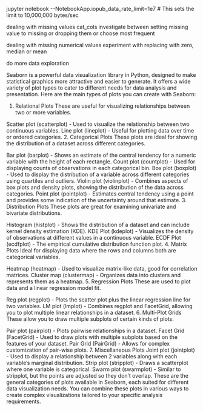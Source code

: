 jupyter notebook --NotebookApp.iopub_data_rate_limit=1e7  # This sets the limit to 10,000,000 bytes/sec

dealing with missing values cat_cols  investigate between setting missing value to missing or dropping them or choose most frequent

dealing with missing numerical values experiment with replacing with zero, median or mean

do more data exploration

Seaborn is a powerful data visualization library in Python, designed to make statistical graphics more attractive and easier to generate. It offers a wide variety of plot types to cater to different needs for data analysis and presentation. Here are the main types of plots you can create with Seaborn:

1. Relational Plots
These are useful for visualizing relationships between two or more variables.

Scatter plot (scatterplot) - Used to visualize the relationship between two continuous variables.
Line plot (lineplot) - Useful for plotting data over time or ordered categories.
2. Categorical Plots
These plots are ideal for showing the distribution of a dataset across different categories.

Bar plot (barplot) - Shows an estimate of the central tendency for a numeric variable with the height of each rectangle.
Count plot (countplot) - Used for displaying counts of observations in each categorical bin.
Box plot (boxplot) - Used to display the distribution of a variable across different categories using quartiles and outliers.
Violin plot (violinplot) - Combines aspects of box plots and density plots, showing the distribution of the data across categories.
Point plot (pointplot) - Estimates central tendency using a point and provides some indication of the uncertainty around that estimate.
3. Distribution Plots
These plots are great for examining univariate and bivariate distributions.

Histogram (histplot) - Shows the distribution of a dataset and can include kernel density estimation (KDE).
KDE Plot (kdeplot) - Visualizes the density of observations at different values in a continuous variable.
ECDF Plot (ecdfplot) - The empirical cumulative distribution function plot.
4. Matrix Plots
Ideal for displaying data where the rows and columns both are categorical variables.

Heatmap (heatmap) - Used to visualize matrix-like data, good for correlation matrices.
Cluster map (clustermap) - Organizes data into clusters and represents them as a heatmap.
5. Regression Plots
These are used to plot data and a linear regression model fit.

Reg plot (regplot) - Plots the scatter plot plus the linear regression line for two variables.
LM plot (lmplot) - Combines regplot and FacetGrid, allowing you to plot multiple linear relationships in a dataset.
6. Multi-Plot Grids
These allow you to draw multiple subplots of certain kinds of plots.

Pair plot (pairplot) - Plots pairwise relationships in a dataset.
Facet Grid (FacetGrid) - Used to draw plots with multiple subplots based on the features of your dataset.
Pair Grid (PairGrid) - Allows for complex customization of pair-wise plots.
7. Miscellaneous Plots
Joint plot (jointplot) - Used to display a relationship between 2 variables along with each variable’s marginal distribution.
Strip plot (stripplot) - Draws a scatterplot where one variable is categorical.
Swarm plot (swarmplot) - Similar to stripplot, but the points are adjusted so they don’t overlap.
These are the general categories of plots available in Seaborn, each suited for different data visualization needs. You can combine these plots in various ways to create complex visualizations tailored to your specific analysis requirements.


